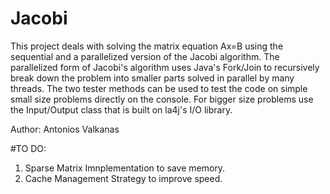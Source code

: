 # Jacobi
This project deals with solving the matrix equation Ax=B using the sequential and a parallelized version of the Jacobi algorithm.
The parallelized form of Jacobi's algorithm uses Java's Fork/Join to recursively break down the problem into
smaller parts solved in parallel by many threads.
The two tester methods can be used to test the code on simple small size problems directly on the console.
For bigger size problems use the Input/Output class that is built on la4j's I/O library.

Author: Antonios Valkanas

#TO DO:
1) Sparse Matrix Imnplementation to save memory.
2) Cache Management Strategy to improve speed.
